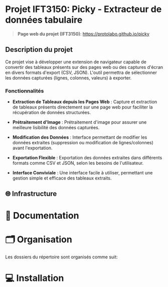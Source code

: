 # Projet IFT3150: Picky - Extracteur de données tabulaire

> **Page web du projet (IFT3150)**: https://protolabo.github.io/picky

## Description du projet 

Ce projet vise à développer une extension de navigateur capable de convertir des tableaux présents sur des pages web ou des captures d'écran en divers formats d'export (CSV, JSON). L'outil permettra de sélectionner les données capturées (lignes, colonnes, valeurs) à exporter.

### Fonctionnalités
- **Extraction de Tableaux depuis les Pages Web** : Capture et extraction de tableaux présents directement sur une page web pour faciliter la récupération de données structurées.
  
- **Prétraitement d'Image** : Prétraitement d'image pour assurer une meilleure lisibilité des données capturées.

- **Modification des Données** : Interface permettant de modifier les données extraites (suppression ou modification de lignes/colonnes) avant l'exportation.

- **Exportation Flexible** : Exportation des données extraites dans différents formats comme CSV et JSON, selon les besoins de l'utilisateur.

- **Interface Conviviale** : Une interface facile à utiliser, permettant une gestion simple et efficace des tableaux extraits.

## 🌐 Infrastructure

<!-- TODO -->

# 📘 Documentation

<!-- TODO -->

# 🗂️ Organisation

Les dossiers du répertoire sont organisés comme suit:

<!-- TODO -->

# 💻 Installation

<!-- TODO -->